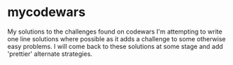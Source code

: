 # mycodewars
My solutions to the challenges found on codewars
I'm attempting to write one line solutions where possible as it adds a challenge to some otherwise easy problems.
I will come back to these solutions at some stage and add 'prettier' alternate strategies.
